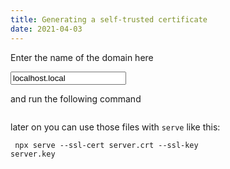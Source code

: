 ```yaml
---
title: Generating a self-trusted certificate
date: 2021-04-03
---
```


<!--more-->

Enter the name of the domain here

<input id="domain" type="text" value="localhost.local" />

and run the following command

<pre id="command"></pre>

later on you can use those files with `serve` like this:

<code> npx serve --ssl-cert server.crt --ssl-key server.key</code>

<script>
  const domain = document.querySelector("#domain");
  const command = document.querySelector("#command");

  function gen(value = "localhost.local") {
    command.innerHTML = `openssl req -x509 -newkey rsa:4096 \\\n -sha256 -days 3650 -nodes \\\n -keyout server.key -out server.crt -subj '/CN=${value}' \\\n -extensions san \\
-config <(echo '[req]'; echo 'distinguished_name=req';
        echo '[san]'; echo 'subjectAltName=DNS:${value}')`;
  }

  domain.addEventListener("input", (e) => {
    const {
      target: { value },
    } = e;
    gen(value);
  });

  gen();
</script>
